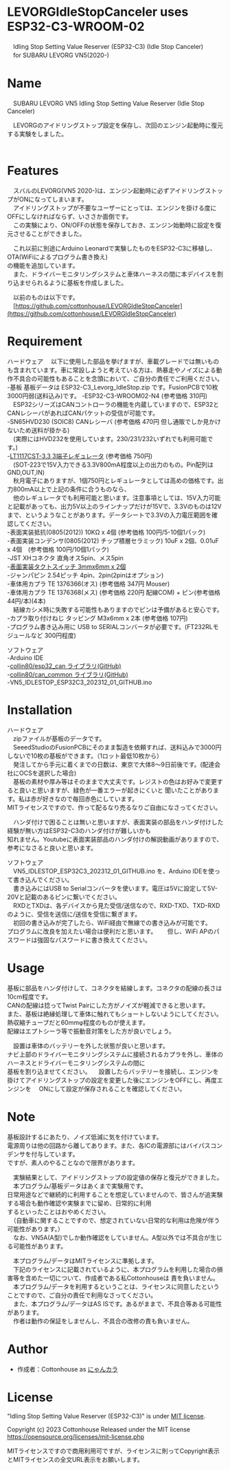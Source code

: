 # LEVORGIdleStopCanceler uses ESP32-C3-WROOM-02
　Idling Stop Setting Value Reserver (ESP32-C3) (Idle Stop Canceler)  
　for SUBARU LEVORG VN5(2020-)  

# Name
　SUBARU LEVORG VN5 Idling Stop Setting Value Reserver (Idle Stop Canceler)  

　LEVORGのアイドリングストップ設定を保存し、次回のエンジン起動時に復元する実験をしました。  
 　
# Features
　スバルのLEVORG(VN5 2020-)は、エンジン起動時に必ずアイドリングストップがONになってしまいます。  
　アイドリングストップが不要なユーザーにとっては、エンジンを掛ける度にOFFにしなければならず、いささか面倒です。  
　この実験により、ON/OFFの状態を保存しておき、エンジン始動時に設定を復元させることができました。  

　これ以前に別途にArduino Leonardで実験したものをESP32-C3に移植し、OTA(WiFiによるプログラム書き換え)  
  の機能を追加しています。  
　また、ドライバーモニタリングシステムと車体ハーネスの間に本デバイスを割り込ませられるように基板を作成しました。  

　以前のものは以下です。  
　[https://github.com/cottonhouse/LEVORGIdleStopCanceler](https://github.com/cottonhouse/LEVORGIdleStopCanceler)

# Requirement
ハードウェア
　以下に使用した部品を挙げますが、車載グレードでは無いものも含まれています。車に常設しようと考えている方は、熱暴走やノイズによる動作不具合の可能性もあることを念頭において、ご自分の責任でご利用ください。  
-基板
 基板データは ESP32-C3_Levorg_IdleStop.zip です。FusionPCBで10枚3000円弱(送料込み)です。
-ESP32-C3-WROOM02-N4  (参考価格 310円)   
　ESP32シリーズはCANコントローラの機能を内蔵していますので、ESP32とCANレシーバがあればCANパケットの受信が可能です。  
-SN65HVD230 (SOIC8) CANレシーバ (参考価格 470円 但し通販でしか見かけないため送料が掛かる)  
　(実際にはHVD232を使用しています。230/231/232いずれでも利用可能です。)  
-[LT1117CST-3.3 3端子レギュレータ](https://akizukidenshi.com/catalog/g/gI-07283/) (参考価格 750円)  
　(SOT-223で15V入力できる3.3V800mA程度以上の出力のもの。Pin配列は GND,OUT,IN)  
　秋月電子にありますが、1個750円とレギュレータとしては高めの価格です。出力800mA以上で上記の条件に合うものなら、  
　他のレギュレータでも利用可能と思います。注意事項としては、15V入力可能と記載があっても、出力5V以上のラインナップだけが15Vで、3.3Vのものは12Vまで、というようなことがあります。データシートで3.3Vの入力電圧範囲を確認してください。  
-表面実装抵抗(0805(2012)) 10KΩ x 4個 (参考価格 100円/5-10個1パック)  
-表面実装コンデンサ(0805(2012) チップ積層セラミック) 10uF x 2個、0.01uF x 4個　(参考価格 100円/10個1パック)  
-JST XHコネクタ 直角オス5pin、メス5pin  
-[表面実装タクトスイッチ 3mmx6mm x 2個](https://www.amazon.co.jp/uxcell-マイクロタクトスイッチ-押しボタン-3x6x4-3mm-20枚入り/dp/B07H7FYVXN/ref=sr_1_76?crid=1BWGO0RR560W6&keywords=タクトスイッチ+6mm+2ピン&qid=1698668502&sprefix=タクトスイッチ+6mm+%2Caps%2C153&sr=8-76)  
-ジャンパピン 2.54ピッチ 4pin、2pin(2pinはオプション)  
-車体用カプラ TE 1376366(オス) (参考価格 347円 Mouser)   
-車体用カプラ TE 1376368(メス) (参考価格 220円 配線COM) + ピン(参考価格 44円/本)(4本)  
　結線カシメ時に失敗する可能性もありますのでピンは予備があると安心です。  
-カプラ取り付けねじ タッピング M3x6mm x 2本 (参考価格 107円)  
-プログラム書き込み用に USB to SERIALコンバータが必要です。(FT232RLモジュールなど 300円程度)  

ソフトウェア  
-Arduino IDE  
-[collin80/esp32_can ライブラリ(GitHub)](https://github.com/collin80/esp32_can)  
-[collin80/can_common ライブラリ(GitHub)](https://github.com/collin80/can_common)  
-VN5_IDLESTOP_ESP32C3_202312_01_GITHUB.ino  

# Installation
ハードウェア  
　zipファイルが基板のデータです。  
　SeeedStudioのFusionPCBにそのまま製造を依頼すれば、送料込みで3000円しないで10枚の基板ができます。（1ロット最低10枚から）  
　発注してから手元に着くまでの日数は、東京で大体8〜9日前後です。(配達会社にOCSを選択した場合)  
　基板の素材や厚み等はそのままで大丈夫です。レジストの色はお好みで変更すると良いと思いますが、緑色が一番エラーが起きにくいと
  聞いたことがあります。私は赤が好きなので毎回赤色にしています。  
  MITライセンスですので、作って配るなり売るなりご自由になさってください。

　ハンダ付けで困ることは無いと思いますが、表面実装の部品をハンダ付けした経験が無い方はESP32-C3のハンダ付けが難しいかも  
  知れません。Youtubeに表面実装部品のハンダ付けの解説動画がありますので、参考になさると良いと思います。  

ソフトウェア  
　VN5_IDLESTOP_ESP32C3_202312_01_GITHUB.ino を、Arduino IDEを使って書き込んでください。  
　書き込みにはUSB to Serialコンバータを使います。電圧は5Vに設定して5V-20Vと記載のあるピンに繋いでください。  
　RXDとTXDは、各デバイスから見た受信/送信なので、RXD-TXD、TXD-RXDのように、受信を送信に/送信を受信に繋ぎます。  
　初回の書き込みが完了したら、WiFi経由で無線での書き込みが可能です。　
　プログラムに改良を加えたい場合は便利だと思います。　
　但し、WiFi APのパスワードは強固なパスワードに書き換えてください。

# Usage
  基板に部品をハンダ付けして、コネクタを結線します。コネクタの配線の長さは10cm程度です。  
  CANの配線は捻ってTwist Pairにした方がノイズが軽減できると思います。  
  また、基板は絶縁処理して車体に触れてもショートしないようにしてください。熱収縮チューブだと60mmφ程度のものが使えます。  
  配線はエプトシーラ等で振動音対策をした方が良いでしょう。  

　設置は車体のバッテリーを外した状態が良いと思います。  
  ナビ上部のドライバーモニタリングシステムに接続されるカプラを外し、車体のハーネスとドライバーモニタリングシステムの間に  
  基板を割り込ませてください。
　設置したらバッテリーを接続し、エンジンを掛けてアイドリングストップの設定を変更した後にエンジンをOFFにし、再度エンジンを  　ONにして設定が保存されることを確認してください。  

# Note
  基板設計するにあたり、ノイズ低減に気を付けています。  
  電源周りは他の回路から離してあります。また、各ICの電源部にはバイパスコンデンサを付与しています。  
  ですが、素人のやることなので限界があります。  

　実験結果として、アイドリングストップの設定値の保存と復元ができました。  
　本プログラム/基板データはあくまで実験用です。  
  日常用途などで継続的に利用することを想定していませんので、皆さんが追実験する場合も動作確認や実験までに留め、日常的に利用  
  するといったことはおやめください。  
　（自動車に関することですので、想定されていない日常的な利用は危険が伴う可能性があります。）  
　なお、VN5A(A型)でしか動作確認をしていません。A型以外では不具合が生じる可能性があります。  

　本プログラム/データはMITライセンスに準拠します。  
　下記のライセンスに記載されているように、本プログラムを利用した場合の損害等を含めた一切について、作成者である私Cottonhouseは
  責を負いません。  
　本プログラム/データを利用するということは、ライセンスに同意したということですので、ご自分の責任で利用なさってください。  
　また、本プログラム/データはAS ISです。あるがままで、不具合等ある可能性があります。  
　作者は動作の保証をしませんし、不具合の改修の責も負いません。  

# Author
* 作成者：Cottonhouse as [にゃんカラ](https://minkara.carview.co.jp/userid/2407630/profile/)

# License
"Idling Stop Setting Value Reserver (ESP32-C3)" is under [MIT license](https://en.wikipedia.org/wiki/MIT_License).

Copyright (c) 2023 Cottonhouse
Released under the MIT license
https://opensource.org/licenses/mit-license.php

MITライセンスですので商用利用可ですが、ライセンスに則ってCopyright表示とMITライセンスの全文URL表示をお願いします。